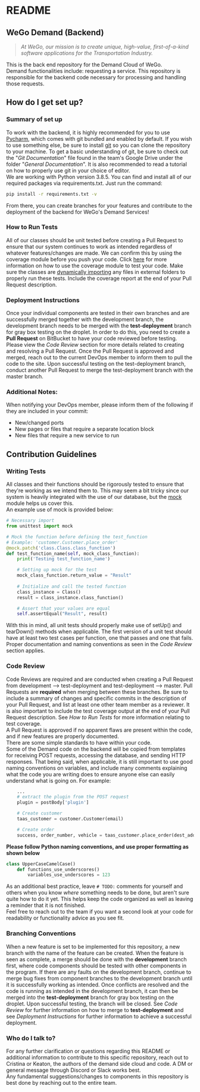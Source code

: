 # README #
## WeGo Demand (Backend) ##
>*At WeGo, our mission is to create unique, high-value, first-of-a-kind software applications for the Transportation Industry.*

This is the back end repository for the Demand Cloud of WeGo.  
Demand functionalities include: requesting a service. This repository is responsible for the backend code necessary for processing and handling those requests.

## How do I get set up? ##

### **Summary of set up** ###
To work with the backend, it is highly recommended for you to use [Pycharm](https://www.jetbrains.com/pycharm/ "Pycharm Main Page"), which comes with git bundled and enabled by default. If you wish to use something else, be sure to install [git](https://git-scm.com/ "Git Main Page") so you can clone the repository to your machine. To get a basic understanding of git, be sure to check out the "*Git Documentation*" file found in the team's Google Drive under the folder "*General Documentation*". It is also recommended to read a tutorial on how to properly use git in your choice of editor.  
We are working with Python version 3.8.5. You can find and install all of our required packages via requirements.txt. Just run the command:  
```bash
pip install -r requirements.txt -v
```  
From there, you can create branches for your features and contribute to the deployment of the backend for WeGo's Demand Services!

### **How to Run Tests** ###
All of our classes should be unit tested before creating a Pull Request to ensure that our system continues to work as intended regardless of whatever features/changes are made. We can confirm this by using the coverage module before you push your code. Click [here](https://bitbucket.org/swe-spring-2021-team-21/documentation/src/master/unittestcoverageKPI.md "Coverage Documentation") for more information on how to use the coverage module to test your code. Make sure the classes are [dynamically importing](https://bitbucket.org/swe-spring-2021-team-21/documentation/src/master/dynamicImports.md "Python Dynamic Importing Documentation") any files in external folders to properly run these tests. Include the coverage report at the end of your Pull Request description.  

### **Deployment Instructions** ###
Once your individual components are tested in their own branches and are successfully merged together with the development branch, the development branch needs to be merged with the **test-deployment** branch for gray box testing on the droplet. In order to do this, you need to create a **Pull Request** on BitBucket to have your code reviewed before testing. Please view the *Code Review* section for more details related to creating and resolving a Pull Request. Once the Pull Request is approved and merged, reach out to the current DevOps member to inform them to pull the code to the site. Upon successful testing on the test-deployment branch, conduct another Pull Request to merge the test-deployment branch with the master branch.

### Additional Notes: ###
When notifying your DevOps member, please inform them of the following if they are included in your commit:  

* New/changed ports  
* New pages or files that require a separate location block  
* New files that require a new service to run  

## Contribution Guidelines ##

### **Writing Tests** ###
All classes and their functions should be rigorously tested to ensure that they're working as we intend them to. This may seem a bit tricky since our system is heavily integrated with the use of our database, but the [mock](https://docs.python.org/3/library/unittest.mock.html "unittest.mock — mock object library - Python Documentation") module helps us cover this.  
An example use of mock is provided below:  
```python
# Necessary import
from unittest import mock

# Mock the function before defining the test_function
# Example: 'customer.Customer.place_order'
@mock.patch('class.Class.class_function')
def test_function_name(self, mock_class_function):
    print('Testing test_function_name')

    # Setting up mock for the test
    mock_class_function.return_value = "Result"
    
    # Initialize and call the tested function
    class_instance = Class()
    result = class_instance.class_function()

    # Assert that your values are equal
    self.assertEqual("Result", result)
```
With this in mind, all unit tests should properly make use of setUp() and tearDown() methods when applicable. The first version of a unit test should have at least two test cases per function, one that passes and one that fails. Proper documentation and naming conventions as seen in the *Code Review* section applies.

### **Code Review** ###
Code Reviews are required and are conducted when creating a Pull Request from development --> test-deployment and test-deployment --> master. Pull Requests are **required** when merging between these branches. Be sure to include a summary of changes and specific commits in the description of your Pull Request, and list at least one other team member as a reviewer. It is also important to include the test coverage output at the end of your Pull Request description. See *How to Run Tests* for more information relating to test coverage.  
A Pull Request is approved if no apparent flaws are present within the code, and if new features are properly documented.  
There are some simple standards to have within your code.  
Some of the Demand code on the backend will be copied from templates for receiving POST requests, accessing the database, and sending HTTP responses. That being said, when applicable, it is still important to use good naming conventions on variables, and include many comments explaining what the code you are writing does to ensure anyone else can easily understand what is going on.
For example:
```python
    ...
    # extract the plugin from the POST request
    plugin = postBody['plugin']

    # Create customer
    taas_customer = customer.Customer(email)

    # Create order
    success, order_number, vehicle = taas_customer.place_order(dest_address, plugin)

```
**Please follow Python naming conventions, and use proper formatting as shown below**  
```python
class UpperCaseCamelCase()
    def functions_use_underscores()
        variables_use_underscores = 123
```
As an additional best practice, leave `# TODO:` comments for yourself and others when you know *where* something needs to be done, but aren't sure quite how to do it yet. This helps keep the code organized as well as leaving a reminder that it is not finished.  
Feel free to reach out to the team if you want a second look at your code for readability or functionality advice as you see fit.

### **Branching Conventions** ###
When a new feature is set to be implemented for this repository, a new branch with the name of the feature can be created. When the feature is seen as complete, a merge should be done with the **development** branch first, where code components should be tested with other components in the program. If there are any faults on the development branch, continue to merge bug fixes from component branches to the development branch until it is successfully working as intended.  Once conflicts are resolved and the code is running as intended in the development branch, it can then be merged into the **test-deployment** branch for gray box testing on the droplet. Upon successful testing, the branch will be closed. See *Code Review* for further information on how to merge to **test-deployment** and see *Deployment Instructions* for further information to achieve a successful deployment.

### Who do I talk to? ###
For any further clarification or questions regarding this README or additional information to contribute to this specific repository, reach out to Cristina or Keaton, the authors of the demand side cloud and code. A DM or general message through Discord or Slack works best.  
Any fundamental suggestions/changes to components in this repository is best done by reaching out to the entire team.